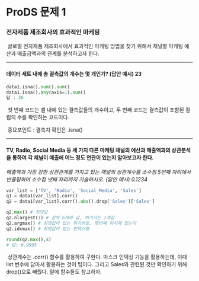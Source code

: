 # ProDS 문제 1



### 전자제품 제조회사의 효과적인 마케팅

​	글로벌 전자제품 제조회사에서 효과적인 마케팅 방법을 찾기 위해서 채널별 마케팅 예산과 매출금액과의 관계를 분석하고자 한다.



---



#### 데이터 세트 내에 총 결측값의 개수는 몇 개인가? (답안 예시) 23



```python
data1.isna().sum().sum()
data1.isna().any(axis=1).sum()
답 : 26
```

​	첫 번째 코드는 셀 내에 있는 결측값들의 개수이고, 두 번째 코드는 결측값이 포함된 컬럼의 수를 확인하는 코드이다.

​	중요포인트 : 결측치 확인은 .isna()



---



#### TV, Radio, Social Media 등 세 가지 다른 마케팅 채널의 예산과 매출액과의 상관분석을 통하여 각 채널이 매출에 어느 정도 연관이 있는지 알아보고자 한다. 
*매출액과 가장 강한 상관관계를 가지고 있는 채널의 상관계수를 소수점 5번째 자리에서 반올림하여 소수점 넷째 자리까지 기술하시오. (답안 예시) 0.1234*

```python
var_list = ['TV', 'Radio', 'Social_Media', 'Sales']
q1 = data1[var_list].corr()
q2 = data1[var_list].corr().abs().drop('Sales')['Sales']

q2.max() # 최댓값
q2.nlargest(1) # 상위 n개의 값, 여기서는 1개값
q2.argmax() # 최댓값이 있는 위치번호. 몇번째 위치에 있는지
q2.idxmax() # 최댓값이 있는 인덱스명

round(q2.max(),4)
# 답: 0.9995
```

​	상관계수는 .corr() 함수를 활용하여 구한다. 마스크 인덱싱 기능을 활용하는데, 이때 list 변수에 담아서 활용하는 것이 팁이다. 그리고 Sales와 관련된 것만 확인하기 위해 drop()으로 빼줬다. 밑에 함수들도 참고하자.